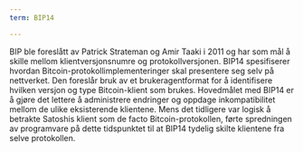 ```yaml
---
term: BIP14

---
```

BIP ble foreslått av Patrick Strateman og Amir Taaki i 2011 og har som mål å skille mellom klientversjonsnumre og protokollversjonen. BIP14 spesifiserer hvordan Bitcoin-protokollimplementeringer skal presentere seg selv på nettverket. Den foreslår bruk av et brukeragentformat for å identifisere hvilken versjon og type Bitcoin-klient som brukes. Hovedmålet med BIP14 er å gjøre det lettere å administrere endringer og oppdage inkompatibilitet mellom de ulike eksisterende klientene. Mens det tidligere var logisk å betrakte Satoshis klient som de facto Bitcoin-protokollen, førte spredningen av programvare på dette tidspunktet til at BIP14 tydelig skilte klientene fra selve protokollen.